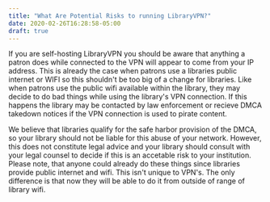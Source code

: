 ```yaml
---
title: "What Are Potential Risks to running LibraryVPN?"
date: 2020-02-26T16:28:58-05:00
draft: true
---
```

If you are self-hosting LibraryVPN you should be aware that anything a patron does while connected to the VPN will appear to come from your IP address. This is already the case when patrons use a libraries public internet or WIFI so this shouldn't be too big of a change for libraries. Like when patrons use the public wifi available within the library, they may decide to do bad things while using the library's VPN connection. If this happens the library may be contacted by law enforcement or recieve DMCA takedown notices if the VPN connection is used to pirate content. 

We believe that libraries qualify for the safe harbor provision of the DMCA, so your library should not be liable for this abuse of your network. However, this does not constitute legal advice and your library should consult with your legal counsel to decide if this is an accetable risk to your institution. Please note, that anyone could already do these things since libraries provide public internet and wifi. This isn't unique to VPN's. The only difference is that now they will be able to do it from outside of range of library wifi.


